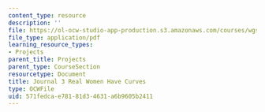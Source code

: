 ```yaml
---
content_type: resource
description: ''
file: https://ol-ocw-studio-app-production.s3.amazonaws.com/courses/wgs-s10-special-topics-in-women-gender-studies-seminar-latina-womens-voices-spring-2010/571fedcae78181d34631a6b9605b2411_MITWGS_S10S10_jrnl_real.pdf
file_type: application/pdf
learning_resource_types:
- Projects
parent_title: Projects
parent_type: CourseSection
resourcetype: Document
title: Journal 3 Real Women Have Curves
type: OCWFile
uid: 571fedca-e781-81d3-4631-a6b9605b2411
---
```

